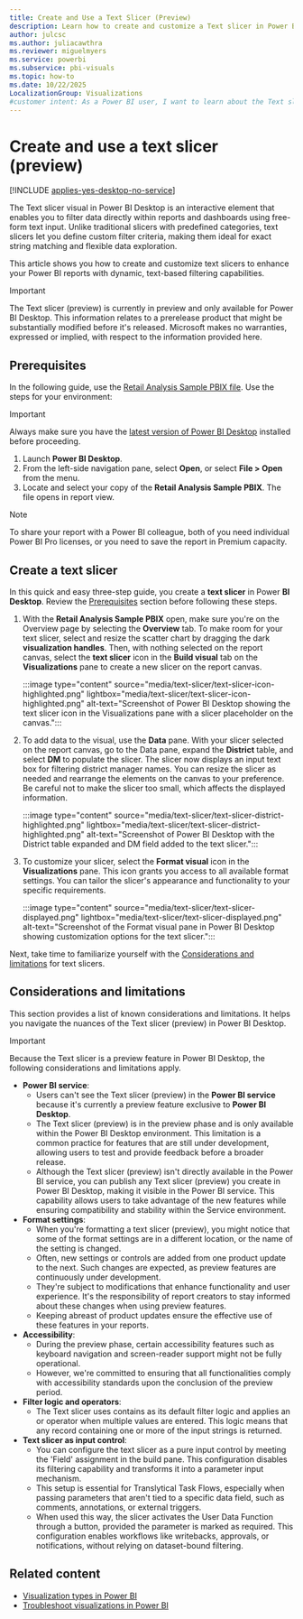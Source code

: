 ```yaml
---
title: Create and Use a Text Slicer (Preview)
description: Learn how to create and customize a Text slicer in Power BI Desktop for dynamic data filtering. Follow step-by-step instructions to enhance your reports with interactive text-based filters.
author: julcsc
ms.author: juliacawthra
ms.reviewer: miguelmyers
ms.service: powerbi
ms.subservice: pbi-visuals
ms.topic: how-to
ms.date: 10/22/2025
LocalizationGroup: Visualizations
#customer intent: As a Power BI user, I want to learn about the Text slicer (preview) feature in Power BI Desktop, including how to create and customize it, so I can enhance my reports with interactive filtering options.
---
```


# Create and use a text slicer (preview)

[!INCLUDE [applies-yes-desktop-no-service](../includes/applies-yes-desktop-no-service.md)]

The Text slicer visual in Power BI Desktop is an interactive element that enables you to filter data directly within reports and dashboards using free-form text input. Unlike traditional slicers with predefined categories, text slicers let you define custom filter criteria, making them ideal for exact string matching and flexible data exploration.

This article shows you how to create and customize text slicers to enhance your Power BI reports with dynamic, text-based filtering capabilities.

> [!IMPORTANT]
> The Text slicer (preview) is currently in preview and only available for Power BI Desktop. This information relates to a prerelease product that might be substantially modified before it's released. Microsoft makes no warranties, expressed or implied, with respect to the information provided here.

## Prerequisites

In the following guide, use the [Retail Analysis Sample PBIX file](https://download.microsoft.com/download/9/6/D/96DDC2FF-2568-491D-AAFA-AFDD6F763AE3/Retail%20Analysis%20Sample%20PBIX.pbix). Use the steps for your environment:

> [!IMPORTANT]
> Always make sure you have the [latest version of Power BI Desktop](https://www.microsoft.com/en-us/download/details.aspx?id=58494) installed before proceeding.

1. Launch **Power BI Desktop**.
1. From the left-side navigation pane, select **Open**, or select **File > Open** from the menu.
1. Locate and select your copy of the **Retail Analysis Sample PBIX**. The file opens in report view.

> [!NOTE]
> To share your report with a Power BI colleague, both of you need individual Power BI Pro licenses, or you need to save the report in Premium capacity.

## Create a text slicer

In this quick and easy three-step guide, you create a **text slicer** in Power **BI Desktop**. Review the [Prerequisites](#prerequisites) section before following these steps.

1. With the **Retail Analysis Sample PBIX** open, make sure you're on the Overview page by selecting the **Overview** tab. To make room for your text slicer, select and resize the scatter chart by dragging the dark **visualization handles**. Then, with nothing selected on the report canvas, select the **text slicer** icon in the **Build visual** tab on the **Visualizations** pane to create a new slicer on the report canvas.

   :::image type="content" source="media/text-slicer/text-slicer-icon-highlighted.png" lightbox="media/text-slicer/text-slicer-icon-highlighted.png" alt-text="Screenshot of Power BI Desktop showing the text slicer icon in the Visualizations pane with a slicer placeholder on the canvas.":::

1. To add data to the visual, use the **Data** pane. With your slicer selected on the report canvas, go to the Data pane, expand the **District** table, and select **DM** to populate the slicer. The slicer now displays an input text box for filtering district manager names. You can resize the slicer as needed and rearrange the elements on the canvas to your preference. Be careful not to make the slicer too small, which affects the displayed information.

   :::image type="content" source="media/text-slicer/text-slicer-district-highlighted.png" lightbox="media/text-slicer/text-slicer-district-highlighted.png" alt-text="Screenshot of Power BI Desktop with the District table expanded and DM field added to the text slicer.":::

1. To customize your slicer, select the **Format visual** icon in the **Visualizations** pane. This icon grants you access to all available format settings. You can tailor the slicer's appearance and functionality to your specific requirements.

   :::image type="content" source="media/text-slicer/text-slicer-displayed.png" lightbox="media/text-slicer/text-slicer-displayed.png" alt-text="Screenshot of the Format visual pane in Power BI Desktop showing customization options for the text slicer.":::

Next, take time to familiarize yourself with the [Considerations and limitations](power-bi-visualization-text-slicer-considerations-limitations.md) for text slicers.

## Considerations and limitations

This section provides a list of known considerations and limitations. It helps you navigate the nuances of the Text slicer (preview) in Power BI Desktop.

> [!IMPORTANT]
> Because the Text slicer is a preview feature in Power BI Desktop, the following considerations and limitations apply.

- **Power BI service**:
  - Users can't see the Text slicer (preview) in the **Power BI service** because it's currently a preview feature exclusive to **Power BI Desktop**.
  - The Text slicer (preview) is in the preview phase and is only available within the Power BI Desktop environment. This limitation is a common practice for features that are still under development, allowing users to test and provide feedback before a broader release.
  - Although the Text slicer (preview) isn't directly available in the Power BI service, you can publish any Text slicer (preview) you create in Power BI Desktop, making it visible in the Power BI service. This capability allows users to take advantage of the new features while ensuring compatibility and stability within the Service environment.
- **Format settings**:
  - When you're formatting a text slicer (preview), you might notice that some of the format settings are in a different location, or the name of the setting is changed.
  - Often, new settings or controls are added from one product update to the next. Such changes are expected, as preview features are continuously under development.
  - They're subject to modifications that enhance functionality and user experience. It's the responsibility of report creators to stay informed about these changes when using preview features.
  - Keeping abreast of product updates ensure the effective use of these features in your reports.
- **Accessibility**:
  - During the preview phase, certain accessibility features such as keyboard navigation and screen-reader support might not be fully operational.
  - However, we're committed to ensuring that all functionalities comply with accessibility standards upon the conclusion of the preview period.
- **Filter logic and operators**:
  - The Text slicer uses contains as its default filter logic and applies an or operator when multiple values are entered. This logic means that any record containing one or more of the input strings is returned.
- **Text slicer as input control**:
  - You can configure the text slicer as a pure input control by meeting the 'Field' assignment in the build pane. This configuration disables its filtering capability and transforms it into a parameter input mechanism.
  - This setup is essential for Translytical Task Flows, especially when passing parameters that aren't tied to a specific data field, such as comments, annotations, or external triggers.
  - When used this way, the slicer activates the User Data Function through a button, provided the parameter is marked as required. This configuration enables workflows like writebacks, approvals, or notifications, without relying on dataset-bound filtering.

## Related content

- [Visualization types in Power BI](power-bi-visualization-types-for-reports-and-q-and-a.md)
- [Troubleshoot visualizations in Power BI](power-bi-visualization-troubleshoot.md)
